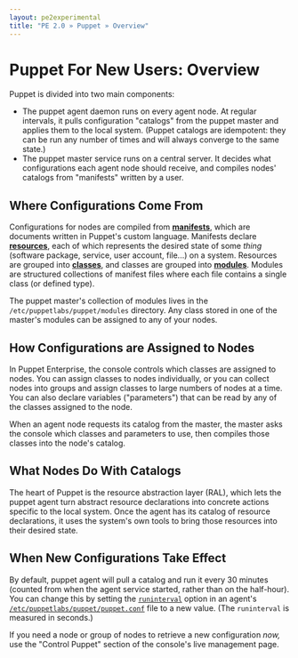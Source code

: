 ```yaml
---
layout: pe2experimental
title: "PE 2.0 » Puppet » Overview"
---
```


Puppet For New Users: Overview
=====

Puppet is divided into two main components:

* The puppet agent daemon runs on every agent node. At regular intervals, it pulls configuration "catalogs" from the puppet master and applies them to the local system. (Puppet catalogs are idempotent: they can be run any number of times and will always converge to the same state.) 
* The puppet master service runs on a central server. It decides what configurations each agent node should receive, and compiles nodes' catalogs from "manifests" written by a user. 


Where Configurations Come From
-----

Configurations for nodes are compiled from [**manifests**](/learning/manifests.html), which are documents written in Puppet's custom language. Manifests declare [**resources**](/learning/ral.html), each of which represents the desired state of some _thing_ (software package, service, user account, file...) on a system. Resources are grouped into [**classes**](/learning/modules1.html#classes), and classes are grouped into [**modules**](/learning/modules1.html#modules). Modules are structured collections of manifest files where each file contains a single class (or defined type). 

The puppet master's collection of modules lives in the `/etc/puppetlabs/puppet/modules` directory. Any class stored in one of the master's modules can be assigned to any of your nodes. 

How Configurations are Assigned to Nodes
-----

In Puppet Enterprise, the console controls which classes are assigned to nodes. You can assign classes to nodes individually, or you can collect nodes into groups and assign classes to large numbers of nodes at a time. You can also declare variables ("parameters") that can be read by any of the classes assigned to the node.

When an agent node requests its catalog from the master, the master asks the console which classes and parameters to use, then compiles those classes into the node's catalog.

What Nodes Do With Catalogs
-----

The heart of Puppet is the resource abstraction layer (RAL), which lets the puppet agent turn abstract resource declarations into concrete actions specific to the local system. Once the agent has its catalog of resource declarations, it uses the system's own tools to bring those resources into their desired state. 

When New Configurations Take Effect
-----

By default, puppet agent will pull a catalog and run it every 30 minutes (counted from when the agent service started, rather than on the half-hour). You can change this by setting the [`runinterval`](/references/2.7.6/configuration.html#runinterval) option in an agent's [`/etc/puppetlabs/puppet/puppet.conf`](/guides/configuring.html) file to a new value. (The `runinterval` is measured in seconds.)

If you need a node or group of nodes to retrieve a new configuration _now,_ use the "Control Puppet" section of the console's live management page. <!-- TK add a link to that -->
